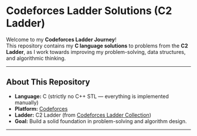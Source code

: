 # Codeforces Ladder Solutions (C2 Ladder)

Welcome to my **Codeforces Ladder Journey**!  
This repository contains my **C language solutions** to problems from the **C2 Ladder**, as I work towards improving my problem-solving, data structures, and algorithmic thinking.

---

## About This Repository

- **Language:** C (strictly no C++ STL — everything is implemented manually)
- **Platform:** [Codeforces](https://codeforces.com/)
- **Ladder:** C2 Ladder (from [Codeforces Ladder Collection](https://c2-ladders-juol.onrender.com/))
- **Goal:** Build a solid foundation in problem-solving and algorithm design.

---


